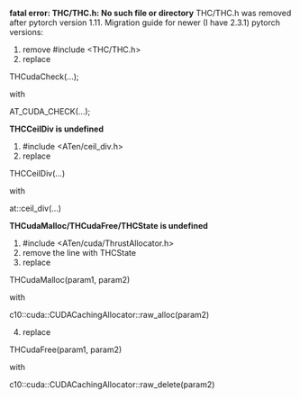 **fatal error: THC/THC.h: No such file or directory**
THC/THC.h was removed after pytorch version 1.11. Migration guide for newer (I have 2.3.1) pytorch versions:

1. remove #include <THC/THC.h>
2. replace
   
THCudaCheck(...);

   with
   
AT_CUDA_CHECK(...);

**THCCeilDiv is undefined**
1. #include <ATen/ceil_div.h>
2. replace
   
THCCeilDiv(...)

   with
   
at::ceil_div(...)

**THCudaMalloc/THCudaFree/THCState  is undefined**
1. #include <ATen/cuda/ThrustAllocator.h>
2. remove the line with THCState
3. replace
   
THCudaMalloc(param1, param2)

   with
   
c10::cuda::CUDACachingAllocator::raw_alloc(param2)

4. replace
   
THCudaFree(param1, param2)

   with
   
c10::cuda::CUDACachingAllocator::raw_delete(param2)
